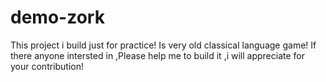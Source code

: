 # demo-zork
This project i build just for practice!
Is very old classical language game!
If there anyone intersted in ,Please help me to build it ,i will appreciate for your contribution!
